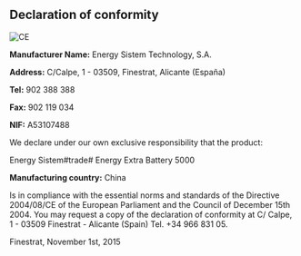 ## Declaration of conformity

![CE](http://static.energysistem.com/images/manuals/39052/54887c2a4f567.jpg)

**Manufacturer Name:** Energy Sistem Technology, S.A.

**Address:** C/Calpe, 1 - 03509, Finestrat, Alicante (España)

**Tel:** 902 388 388

**Fax:** 902 119 034

**NIF:** A53107488

We declare under our own exclusive responsibility that the product:

Energy Sistem#trade# Energy Extra Battery 5000

**Manufacturing country:** China

Is in compliance with the essential norms and standards of the Directive 2004/08/CE of the European Parliament and the Council of December 15th 2004. You may request a copy of the declaration of conformity at C/ Calpe, 1 - 03509 Finestrat - Alicante (Spain) Tel. +34 966 831 05.

Finestrat, November 1st, 2015



